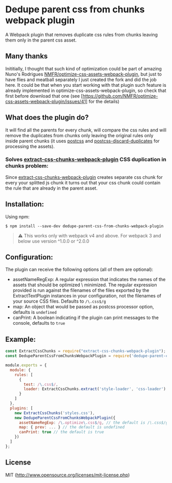 # Dedupe parent css from chunks webpack plugin

A Webpack plugin that removes duplicate css rules from chunks leaving them only in the parent css asset.

## Many thanks
Inititially, I thought that such kind of optimization could be part of amazing Nuno's Rodrigues [NMFR/optimize-css-assets-webpack-plugin](https://github.com/NMFR/optimize-css-assets-webpack-plugin), but just to have flies and meatball separately I just created the fork and did the job here. It could be that when you start working with that plugin such feature is already implemented in optimize-css-assets-webpack-plugin, so check that first before download that one (see [https://github.com/NMFR/optimize-css-assets-webpack-plugin/issues/41] for the details)

## What does the plugin do?

It will find all the parents for every chunk, will compare the css rules and will remove the duplicates from chunks only leaving the original rules only inside parent chunks (it uses [postcss](https://github.com/postcss/postcss) and  [postcss-discard-duplicates](https://github.com/ben-eb/postcss-discard-duplicates) for processing the assets).

### Solves [extract-css-chunks-webpack-plugin](https://github.com/faceyspacey/extract-css-chunks-webpack-plugin) CSS duplication in chunks problem:

Since [extract-css-chunks-webpack-plugin](https://github.com/faceyspacey/extract-css-chunks-webpack-plugin) creates separate css chunk for every your splitted js chunk it turns out that your css chunk could contain the rule that are already in the parent asset.

## Installation:

Using npm:
```shell
$ npm install --save-dev dedupe-parent-css-from-chunks-webpack-plugin
```

> :warning: This works only with webpack v4 and above. For webpack 3 and below use version ^1.0.0 or ^2.0.0

## Configuration:

The plugin can receive the following options (all of them are optional):
* assetNameRegExp: A regular expression that indicates the names of the assets that should be optimized \ minimized. The regular expression provided is run against the filenames of the files exported by the ExtractTextPlugin instances in your configuration, not the filenames of your source CSS files. Defaults to `/\.css$/g`
* map: An object that would be passed as postcss processor option, defaults is `undefined`
* canPrint: A boolean indicating if the plugin can print messages to the console, defaults to `true`

## Example:

``` javascript
const ExtractCssChunks = require("extract-css-chunks-webpack-plugin");
const DedupeParentCssFromChunksWebpackPlugin = require('dedupe-parent-css-from-chunks-webpack-plugin');

module.exports = {
  module: {
    rules: [
      {
        test: /\.css$/,
        loader: ExtractCssChunks.extract('style-loader', 'css-loader')
      }
    ]
  },
  plugins: [
    new ExtractCssChunks('styles.css'),
    new DedupeParentCssFromChunksWebpackPlugin({
      assetNameRegExp: /\.optimize\.css$/g, // the default is /\.css$/g
      map: { prev: ... } // the default is undefined
      canPrint: true // the default is true
    })
  ]
};
```

## License

MIT (http://www.opensource.org/licenses/mit-license.php)
